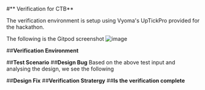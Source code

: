 #** Verification for CTB**

The verification environment is setup using Vyoma's UpTickPro provided for the hackathon.

The following is the Gitpod screenshot
![image](https://user-images.githubusercontent.com/71274647/182189638-ee930d32-e061-4e21-adb9-e06a51af8b28.png)

##**Verification Environment**





##**Test Scenario**
##**Design Bug**
Based on the above test input and analysing the design, we see the following

##**Design Fix**
##**Verification Stratergy**
##**Is the verification complete**
